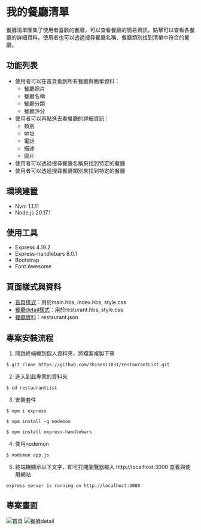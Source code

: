 # 我的餐廳清單
餐廳清單匯集了使用者喜歡的餐廳，可以查看餐廳的簡易資訊，點擊可以查看各餐廳的詳細資料。使用者也可以透過搜尋餐廳名稱、餐廳類別找到清單中符合的餐廳。
## 功能列表
* 使用者可以在首頁看到所有餐廳與簡單資料：
  * 餐廳照片
  * 餐廳名稱
  * 餐廳分類
  * 餐廳評分
* 使用者可以再點進去看餐廳的詳細資訊：
  * 類別
  * 地址
  * 電話
  * 描述
  * 圖片
* 使用者可以透過搜尋餐廳名稱來找到特定的餐廳
* 使用者可以透過搜尋餐廳類別來找到特定的餐廳
## 環境建置
* Nvm 1.1.11
* Node.js 20.17.1
## 使用工具
* Express 4.19.2
* Express-handlebars 8.0.1
* Bootstrap
* Font Awesome
## 頁面樣式與資料
* [首頁樣式](https://codepen.io/alpha-camp/pen/yrLbrZ)：用於main.hbs, index.hbs, style.css
* [餐廳detail樣式](https://codepen.io/alpha-camp/pen/JVjNgG)：用於resturant.hbs, style.css
* [餐廳資料](https://drive.google.com/open?id=1W-BD9-c8zJRYCwAD8yhqQdLwcUdN8GZi)：restaurant.json
## 專案安裝流程
1. 開啟終端機到個人資料夾，將檔案複製下來
```
$ git clone https://github.com/shineni1031/restaurantList.git
```
2. 進入到此專案的資料夾
```
$ cd restaurantList
```
3. 安裝套件
```
$ npm i express
```
```
$ npm install -g nodemon
```
```
$ npm install express-handlebars
```
4. 使用nodemon
```
$ nodemon app.js
```
5. 終端機顯示以下文字，即可打開瀏覽器輸入 http://localhost:3000 查看與使用網站
```
express server is running on http://localhost:3000
```
## 專案畫面
![首頁](https://i.imgur.com/Rq1ObFM.jpeg)
![餐廳detail](https://i.imgur.com/pp2NRku.jpeg)
